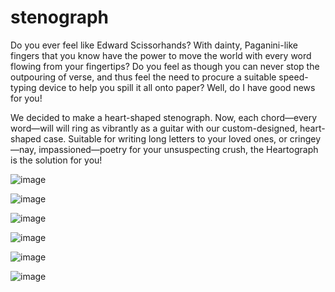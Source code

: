 # stenograph

Do you ever feel like Edward Scissorhands? With dainty, Paganini-like fingers that you know have the power to move the world with every word flowing from your fingertips? Do you feel as though you can never stop the outpouring of verse, and thus feel the need to procure a suitable speed-typing device to help you spill it all onto paper? Well, do I have good news for you!

We decided to make a heart-shaped stenograph. Now, each chord—every word—will will ring as vibrantly as a guitar with our custom-designed, heart-shaped case. Suitable for writing long letters to your loved ones, or cringey—nay, impassioned—poetry for your unsuspecting crush, the Heartograph is the solution for you!

![image](https://github.com/user-attachments/assets/939091ae-667b-4737-8366-c7c94bbc060a)

![image](https://github.com/user-attachments/assets/a683a6d1-6901-4a28-bd6c-42cf02571f0b)

![image](https://github.com/user-attachments/assets/fdb12809-2c0e-44c5-9069-a4f2271a64e5)

![image](https://github.com/user-attachments/assets/d898e7e3-9bb4-4b3d-a7dd-10ebfd20400b)

![image](https://github.com/user-attachments/assets/2aa38176-2bd5-4d20-a5d3-3b20b6dfcc09)

![image](https://github.com/user-attachments/assets/e2af870c-d0c4-42ad-93ca-138829fe1841)
